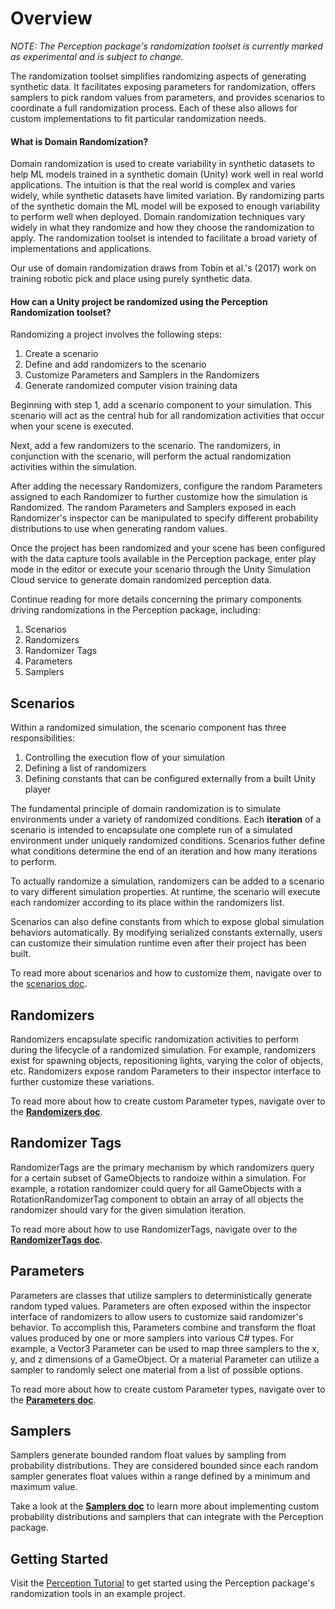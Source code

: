 # Overview

*NOTE: The Perception package's randomization toolset is currently marked as experimental and is subject to change.*

The randomization toolset simplifies randomizing aspects of generating synthetic data. It facilitates exposing parameters for randomization, offers samplers to pick random values from parameters, and provides scenarios to coordinate a full randomization process. Each of these also allows for custom implementations to fit particular randomization needs.

#### What is Domain Randomization?

Domain randomization is used to create variability in synthetic datasets to help ML models trained in a synthetic domain (Unity) work well in real world applications. The intuition is that the real world is complex and varies widely, while synthetic datasets have limited variation. By randomizing parts of the synthetic domain the ML model will be exposed to enough variability to perform well when deployed. Domain randomization techniques vary widely in what they randomize and how they choose the randomization to apply. The randomization toolset is intended to facilitate a broad variety of implementations and applications.

Our use of domain randomization draws from Tobin et al.'s (2017) work on training robotic pick and place using purely synthetic data.

#### How can a Unity project be randomized using the Perception Randomization toolset?

Randomizing a project involves the following steps:
1. Create a scenario
2. Define and add randomizers to the scenario
3. Customize Parameters and Samplers in the Randomizers
4. Generate randomized computer vision training data

Beginning with step 1, add a scenario component to your simulation. This scenario will act as the central hub for all randomization activities that occur when your scene is executed.

Next, add a few randomizers to the scenario. The randomizers, in conjunction with the scenario, will perform the actual randomization activities within the simulation.

After adding the necessary Randomizers, configure the random Parameters assigned to each Randomizer to further customize how the simulation is Randomized. The random Parameters and Samplers exposed in each Randomizer's inspector can be manipulated to specify different probability distributions to use when generating random values.

Once the project has been randomized and your scene has been configured with the data capture tools available in the Perception package, enter play mode in the editor or execute your scenario through the Unity Simulation Cloud service to generate domain randomized perception data.

Continue reading for more details concerning the primary components driving randomizations in the Perception package, including:
1. Scenarios
2. Randomizers
3. Randomizer Tags
4. Parameters
5. Samplers


## Scenarios

Within a randomized simulation, the scenario component has three responsibilities:
1. Controlling the execution flow of your simulation
2. Defining a list of randomizers
3. Defining constants that can be configured externally from a built Unity player 

The fundamental principle of domain randomization is to simulate environments under a variety of randomized conditions. Each **iteration** of a scenario is intended to encapsulate one complete run of a simulated environment under uniquely randomized conditions. Scenarios futher define what conditions determine the end of an iteration and how many iterations to perform.

To actually randomize a simulation, randomizers can be added to a scenario to vary different simulation properties. At runtime, the scenario will execute each randomizer according to its place within the randomizers list.

Scenarios can also define constants from which to expose global simulation behaviors automatically. By modifying serialized constants externally, users can customize their simulation runtime even after their project has been built.

To read more about scenarios and how to customize them, navigate over to the [scenarios doc](Scenarios.md).


## Randomizers

Randomizers encapsulate specific randomization activities to perform during the lifecycle of a randomized simulation. For example, randomizers exist for spawning objects, repositioning lights, varying the color of objects, etc. Randomizers expose random Parameters to their inspector interface to further customize these variations.

To read more about how to create custom Parameter types, navigate over to the **[Randomizers doc](Randomizers.md)**.


## Randomizer Tags

RandomizerTags are the primary mechanism by which randomizers query for a certain subset of GameObjects to randoize within a simulation. For example, a rotation randomizer could query for all GameObjects with a RotationRandomizerTag component to obtain an array of all objects the randomizer should vary for the given simulation iteration.

To read more about how to use RandomizerTags, navigate over to the **[RandomizerTags doc](RandomizerTags.md)**.


## Parameters

Parameters are classes that utilize samplers to deterministically generate random typed values. Parameters are often exposed within the inspector interface of randomizers to allow users to customize said randomizer's behavior. To accomplish this, Parameters combine and transform the float values produced by one or more samplers into various C# types. For example, a Vector3 Parameter can be used to map three samplers to the x, y, and z dimensions of a GameObject. Or a material Parameter can utilize a sampler to randomly select one material from a list of possible options.

To read more about how to create custom Parameter types, navigate over to the **[Parameters doc](Parameters.md)**.


## Samplers

Samplers generate bounded random float values by sampling from probability distributions. They are considered bounded since each random sampler generates float values within a range defined by a minimum and maximum value.

Take a look at the **[Samplers doc](Samplers.md)** to learn more about implementing custom probability distributions and samplers that can integrate with the Perception package.


## Getting Started

Visit the [Perception Tutorial](../Tutorial/TUTORIAL.md) to get started using the Perception package's randomization tools in an example project.
